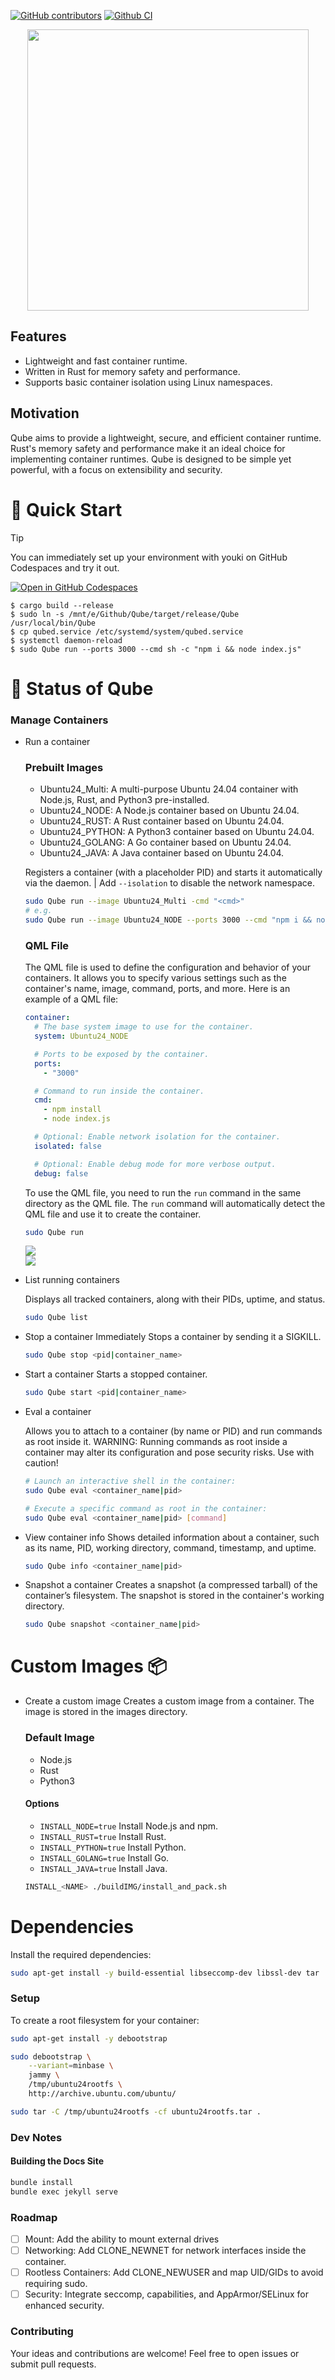 [![GitHub contributors](https://img.shields.io/github/contributors/Voyrox/Qube)](https://github.com/Voyrox/Qube/graphs/contributors)
[![Github CI](https://github.com/Voyrox/Qube/actions/workflows/rust.yml/badge.svg?branch=main)](https://github.com/Voyrox/Qube/actions)

<p align="center">
  <img src="./docs/assets/images/logo.png" width="450">
</p>

## Features
- Lightweight and fast container runtime.
- Written in Rust for memory safety and performance.
- Supports basic container isolation using Linux namespaces.

## Motivation
Qube aims to provide a lightweight, secure, and efficient container runtime. Rust's memory safety and performance make it an ideal choice for implementing container runtimes. Qube is designed to be simple yet powerful, with a focus on extensibility and security.

# 🚀 Quick Start
> [!TIP]
> You can immediately set up your environment with youki on GitHub Codespaces and try it out.  
>
> [![Open in GitHub Codespaces](https://github.com/codespaces/badge.svg)](https://codespaces.new/containers/Qube?quickstart=1)
> ```console
> $ cargo build --release
> $ sudo ln -s /mnt/e/Github/Qube/target/release/Qube /usr/local/bin/Qube
> $ cp qubed.service /etc/systemd/system/qubed.service
> $ systemctl daemon-reload
> $ sudo Qube run --ports 3000 --cmd sh -c "npm i && node index.js"
> ```

# 📍 Status of Qube

### Manage Containers
- Run a container

  ### Prebuilt Images
  - Ubuntu24_Multi: A multi-purpose Ubuntu 24.04 container with Node.js, Rust, and Python3 pre-installed.
  - Ubuntu24_NODE: A Node.js container based on Ubuntu 24.04.
  - Ubuntu24_RUST: A Rust container based on Ubuntu 24.04.
  - Ubuntu24_PYTHON: A Python3 container based on Ubuntu 24.04.
  - Ubuntu24_GOLANG: A Go container based on Ubuntu 24.04.
  - Ubuntu24_JAVA: A Java container based on Ubuntu 24.04.

  Registers a container (with a placeholder PID) and starts it automatically via the daemon. | Add `--isolation` to disable the network namespace.
  ```bash
  sudo Qube run --image Ubuntu24_Multi -cmd "<cmd>"
  # e.g.
  sudo Qube run --image Ubuntu24_NODE --ports 3000 --cmd "npm i && node index.js"
  ```

  ### QML File
  The QML file is used to define the configuration and behavior of your containers. It allows you to specify various settings such as the container's name, image, command, ports, and more. Here is an example of a QML file:

  ```yaml
  container:
    # The base system image to use for the container.
    system: Ubuntu24_NODE

    # Ports to be exposed by the container.
    ports:
      - "3000"

    # Command to run inside the container.
    cmd:
      - npm install
      - node index.js

    # Optional: Enable network isolation for the container.
    isolated: false

    # Optional: Enable debug mode for more verbose output.
    debug: false
  ```

  To use the QML file, you need to run the `run` command in the same directory as the QML file. The `run` command will automatically detect the QML file and use it to create the container.
  ```bash
  sudo Qube run
  ```
  <image src="./images/download.png" style="display: block;margin-left: auto;margin-right: auto;">
  <image src="./images/image.png" style="display: block;margin-left: auto;margin-right: auto;">

- List running containers

  Displays all tracked containers, along with their PIDs, uptime, and status.
  ```bash
  sudo Qube list
  ```
  
- Stop a container
  Immediately Stops a container by sending it a SIGKILL.

  ```bash
  sudo Qube stop <pid|container_name>
  ```

- Start a container
  Starts a stopped container.

  ```bash
  sudo Qube start <pid|container_name>
  ```

- Eval a container
  
  Allows you to attach to a container (by name or PID) and run commands as root inside it.
WARNING: Running commands as root inside a container may alter its configuration and pose security risks. Use with caution!

  ```bash
  # Launch an interactive shell in the container:
  sudo Qube eval <container_name|pid>

  # Execute a specific command as root in the container:
  sudo Qube eval <container_name|pid> [command]
  ```

- View container info
  Shows detailed information about a container, such as its name, PID, working directory, command, timestamp, and uptime.

  ```bash
  sudo Qube info <container_name|pid>
  ```
- Snapshot a container
  Creates a snapshot (a compressed tarball) of the container’s filesystem. The snapshot is stored in the container's working directory.

  ```bash
  sudo Qube snapshot <container_name|pid>
  ```


# Custom Images 📦
- Create a custom image
  Creates a custom image from a container. The image is stored in the images directory.

  ### Default Image
  - Node.js
  - Rust
  - Python3

  #### Options
  - `INSTALL_NODE=true` Install Node.js and npm.
  - `INSTALL_RUST=true` Install Rust.
  - `INSTALL_PYTHON=true` Install Python.
  - `INSTALL_GOLANG=true` Install Go.
  - `INSTALL_JAVA=true` Install Java.

  ```bash
  INSTALL_<NAME> ./buildIMG/install_and_pack.sh
  ```

# Dependencies
Install the required dependencies:

```bash
sudo apt-get install -y build-essential libseccomp-dev libssl-dev tar
```
### Setup
To create a root filesystem for your container:

```bash
sudo apt-get install -y debootstrap

sudo debootstrap \
    --variant=minbase \
    jammy \
    /tmp/ubuntu24rootfs \
    http://archive.ubuntu.com/ubuntu/

sudo tar -C /tmp/ubuntu24rootfs -cf ubuntu24rootfs.tar .
```

### Dev Notes

#### Building the Docs Site
```bash
bundle install
bundle exec jekyll serve
```

### Roadmap
- [ ] Mount: Add the ability to mount external drives
- [ ] Networking: Add CLONE_NEWNET for network interfaces inside the container.
- [ ] Rootless Containers: Add CLONE_NEWUSER and map UID/GIDs to avoid requiring sudo.
- [ ] Security: Integrate seccomp, capabilities, and AppArmor/SELinux for enhanced security.

### Contributing
Your ideas and contributions are welcome! Feel free to open issues or submit pull requests.
